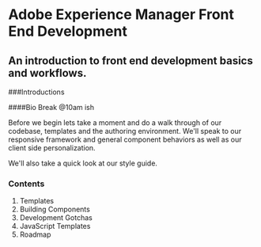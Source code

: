 Adobe Experience Manager Front End Development
==============================================

## An introduction to front end development basics and workflows.

###Introductions

####Bio Break @10am ish

Before we begin lets take a moment and do a walk through of our codebase, templates and the authoring environment. We'll speak to our responsive framework and general component behaviors as well as our client side personalization.

We'll also take a quick look at our style guide.

### Contents
1. Templates
2. Building Components
3. Development Gotchas
4. JavaScript Templates
5. Roadmap